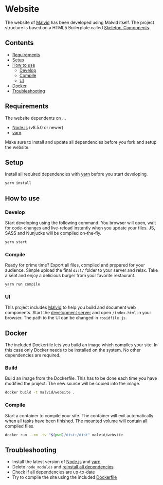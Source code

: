# Website

The website of [Malvid](https://malvid.io) has been developed using Malvid itself. The project structure is based on a HTML5 Boilerplate called [Skeleton-Components](https://github.com/electerious/Skeleton-Components).

## Contents

- [Requirements](#requirements)
- [Setup](#setup)
- [How to use](#how-to-use)
	- [Develop](#develop)
	- [Compile](#compile)
	- [UI](#ui)
- [Docker](#docker)
- [Troubleshooting](#troubleshooting)

## Requirements

The website dependents on …

- [Node.js](https://nodejs.org/en/) (v8.5.0 or newer)
- [yarn](https://yarnpkg.com/en/)

Make sure to install and update all dependencies before you fork and setup the website.

## Setup

Install all required dependencies with [yarn](https://yarnpkg.com/en/) before you start developing.

```sh
yarn install
```

## How to use

### Develop

Start developing using the following command. You browser will open, wait for code-changes and live-reload instantly when you update your files. JS, SASS and Nunjucks will be compiled on-the-fly.

```sh
yarn start
```

### Compile

Ready for prime time? Export all files, compiled and prepared for your audience. Simple upload the final `dist/` folder to your server and relax. Take a seat and enjoy a delicious burger from your favorite restaurant.

```sh
yarn run compile
```

### UI

This project includes [Malvid](https://github.com/Malvid/Malvid) to help you build and document web components. Start the [development server](#develop) and open `/index.html` in your browser. The path to the UI can be changed in `rosidfile.js`.

## Docker

The included Dockerfile lets you build an image which compiles your site. In this case only Docker needs to be installed on the system. No other dependencies are required.

### Build

Build an image from the Dockerfile. This has to be done each time you have modified the project. The new source will be copied into the image.

```sh
docker build -t malvid/website .
```

### Compile

Start a container to compile your site. The container will exit automatically when all tasks have been finished. The mounted volume will contain all compiled files.

```sh
docker run --rm -tv "$(pwd)/dist:/dist" malvid/website
```

## Troubleshooting

- Install the latest version of [Node.js](https://nodejs.org/en/) and [yarn](https://yarnpkg.com/en/)
- Delete `node_modules` and [reinstall all dependencies](#setup)
- Check if all dependencies are up-to-date
- Try to compile the site using the included [Dockerfile](#docker)